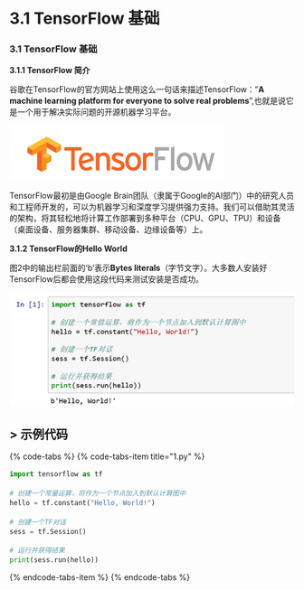 # 3.1 TensorFlow 基础

### 3.1 TensorFlow 基础

**3.1.1 TensorFlow 简介**


谷歌在TensorFlow的官方网站上使用这么一句话来描述TensorFlow：”**A machine learning platform for everyone to solve real problems**”,也就是说它是一个用于解决实际问题的开源机器学习平台。

![&#x56FE; 3-1 TensorFlow 1.x LOGO](../.gitbook/assets/image%20%28203%29.png)

TensorFlow最初是由Google Brain团队（隶属于Google的AI部门）中的研究人员和工程师开发的，可以为机器学习和深度学习提供强力支持。我们可以借助其灵活的架构，将其轻松地将计算工作部署到多种平台（CPU、GPU、TPU）和设备（桌面设备、服务器集群、移动设备、边缘设备等）上。

**3.1.2 TensorFlow的Hello World**

图2中的输出栏前面的‘b’表示**Bytes literals**（字节文字）。大多数人安装好TensorFlow后都会使用这段代码来测试安装是否成功。

![&#x56FE;3-2 Hello World](../.gitbook/assets/image%20%2826%29.png)

## &gt; 示例代码

{% code-tabs %}
{% code-tabs-item title="1.py" %}
```python
import tensorflow as tf

# 创建一个常量运算，将作为一个节点加入到默认计算图中
hello = tf.constant("Hello, World!")

# 创建一个TF对话
sess = tf.Session()

# 运行并获得结果
print(sess.run(hello))
```
{% endcode-tabs-item %}
{% endcode-tabs %}

